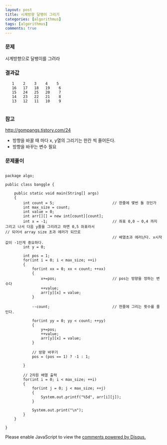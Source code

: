 ```yaml
---
layout: post
title: 시계방향 달팽이 그리기
categories: [algorithmus]
tags: [algorithmus]
comments: true
---
```


### 문제

시계방향으로 달팽이를 그려라

### 결과값

~~~
   1    2    3    4    5
   16   17   18   19    6
   15   24   25   20    7
   14   23   22   21    8
   13   12   11   10    9
   
~~~
   
### 참고
http://gompangs.tistory.com/24
- 방향을 바꿀 때 마다 x, y열의 그리기는 한칸 씩 줄어든다.
- 방향을 바꾸는 변수 필요

### 문제풀이

~~~

package algo;

public class banggle {

	public static void main(String[] args)
	{
		int count = 5;							// 한줄에 몇번 돌 것인가
		int max_size = count;
		int value = 0;
		int arr[][] = new int[count][count];
		int x = -1;								// 좌표 0,0 ~ 0,4 까지 그리고 나서 다음 y줄을 그리려고 하면 0,5 좌표라서 												  // 되어서 array size 초과 에러가 되므로
												// 배열초과 에러난다. x시작값이 -1인게 중요하다.
		int y = 0;
		
		int pos = 1;
		for(int i = 0; i < max_size; ++i)
		{	
			for(int xx = 0; xx < count; ++xx)
			{
				x+=pos;							// pos는 방향을 정하는 변수다
				++value;
				arr[y][x] = value;				
			}
			
			--count;							// 한줄에 그리는 횟수를 줄인다.
			
			for(int yy = 0; yy < count; ++yy)
			{
				y+=pos;
				++value;
				arr[y][x] = value;
			}
			
			// 방향 바꾸기
			pos = (pos == 1) ? -1 : 1;
			
		}
			
		// 2차원 배열 출력
		for(int i = 0; i < max_size; ++i)
		{
			for(int j = 0; j < max_size; ++j)
			{
				System.out.printf("%5d", arr[i][j]);
			}
			
			System.out.print("\n");
		}
	}

}
~~~
<div id="disqus_thread"></div>
<script>

/**
*  RECOMMENDED CONFIGURATION VARIABLES: EDIT AND UNCOMMENT THE SECTION BELOW TO INSERT DYNAMIC VALUES FROM YOUR PLATFORM OR CMS.
*  LEARN WHY DEFINING THESE VARIABLES IS IMPORTANT: https://disqus.com/admin/universalcode/#configuration-variables*/
/*
var disqus_config = function () {
this.page.url = PAGE_URL;  // Replace PAGE_URL with your page's canonical URL variable
this.page.identifier = PAGE_IDENTIFIER; // Replace PAGE_IDENTIFIER with your page's unique identifier variable
};
*/
(function() { // DON'T EDIT BELOW THIS LINE
var d = document, s = d.createElement('script');
s.src = 'https://parkwonhui.disqus.com/embed.js';
s.setAttribute('data-timestamp', +new Date());
(d.head || d.body).appendChild(s);
})();
</script>
<noscript>Please enable JavaScript to view the <a href="https://disqus.com/?ref_noscript">comments powered by Disqus.</a></noscript>
                            